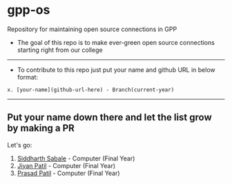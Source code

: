 # gpp-os
Repository for maintaining open source connections in GPP
* The goal of this repo is to make ever-green open source connections starting right from our college

--------------------

* To contribute to this repo just put your name and github URL in below format:
```
x. [your-name](github-url-here) - Branch(current-year)
```

-------------------
Put your name down there and let the list grow by making a PR
-------------------
Let's go:

1. [Siddharth Sabale](https://github.com/siddharth-sable/) - Computer (Final Year)
2. [Jiyan Patil](https://github.com/jiyanpatil07) - Computer (Final Year)
3. [Prasad Patil](https://github.com/prasadpp18) - Computer (Final Year)

